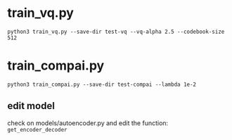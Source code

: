 # train_vq.py
```
python3 train_vq.py --save-dir test-vq --vq-alpha 2.5 --codebook-size 512
```
# train_compai.py
```
python3 train_compai.py --save-dir test-compai --lambda 1e-2 
```


## edit model
check on models/autoencoder.py and edit the function: `get_encoder_decoder`
